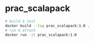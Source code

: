 # prac_scalapack

```sh
# build & test
docker build --tag prac_scalapack:1.0 .
# run & attach
docker run -it prac_scalapack:1.0
```